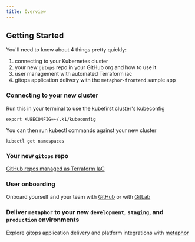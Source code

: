 ```yaml
---
title: Overview
---
```


## Getting Started

You'll need to know about 4 things pretty quickly:

1. connecting to your Kubernetes cluster
2. your new `gitops` repo in your GitHub org and how to use it
3. user management with automated Terraform iac
4. gitops application delivery with the `metaphor-frontend` sample app

### Connecting to your new cluster

Run this in your terminal to use the kubefirst cluster's kubeconfig

```shell
export KUBECONFIG=~/.k1/kubeconfig
```

You can then run kubectl commands against your new cluster

```shell
kubectl get namespaces
```

### Your new `gitops` repo

[GitHub repos managed as Terraform IaC](github/repositories.md)

### User onboarding

Onboard yourself and your team with [GitHub](github/user-creation.md) or with [GitLab](gitlab/user-creation.md)

### Deliver `metaphor` to your new `development`, `staging`, and `production` environments

Explore gitops application delivery and platform integrations with [metaphor](../../explore/metaphor.md)
